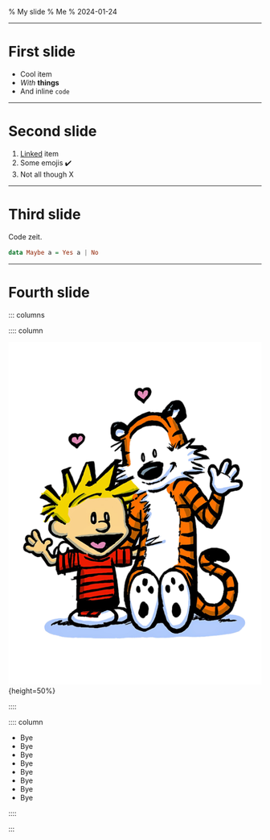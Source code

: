 % My slide
% Me
% 2024-01-24

---

# First slide

- Cool item
- _With_ **things**
- And inline `code`

---

# Second slide

1. [Linked](http://www.link.com) item
2. Some emojis ✔️
3. Not all though X

---

# Third slide

Code zeit.

```haskell
data Maybe a = Yes a | No
```

---

# Fourth slide

::: columns

:::: column

![](example.png){height=50%}

::::

:::: column

- Bye
- Bye
- Bye
- Bye
- Bye
- Bye
- Bye
- Bye

::::

:::
